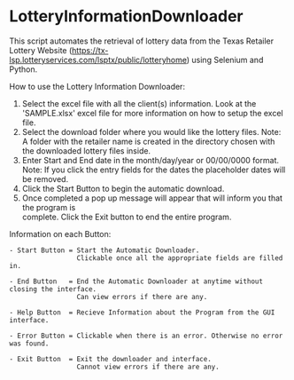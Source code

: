 # LotteryInformationDownloader

This script automates the retrieval of lottery data from the Texas Retailer Lottery Website (https://tx-lsp.lotteryservices.com/lsptx/public/lotteryhome) using Selenium and Python.

How to use the Lottery Information Downloader:
1. Select the excel file with all the client(s) information.
    Look at the 'SAMPLE.xlsx' excel file for more information on how to setup the excel file.
2. Select the download folder where you would like the lottery files.
    Note: A folder with the retailer name is created in the directory chosen with the downloaded lottery files inside.
3. Enter Start and End date in the month/day/year or 00/00/0000 format.
    Note: If you click the entry fields for the dates the placeholder dates will be removed.
4. Click the Start Button to begin the automatic download. 
5. Once completed a pop up message will appear that will inform you that the program is   
   complete. Click the Exit button to end the entire program.


Information on each Button:

    - Start Button = Start the Automatic Downloader. 
                     Clickable once all the appropriate fields are filled in.
                     
    - End Button   = End the Automatic Downloader at anytime without closing the interface. 
                     Can view errors if there are any.
                     
    - Help Button  = Recieve Information about the Program from the GUI interface. 
    
    - Error Button = Clickable when there is an error. Otherwise no error was found.
    
    - Exit Button  = Exit the downloader and interface. 
                     Cannot view errors if there are any.
                     
